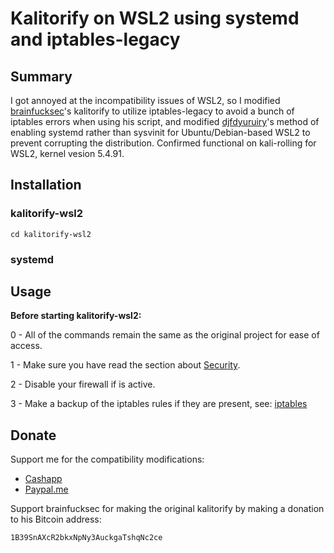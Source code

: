 # Kalitorify on WSL2 using systemd and iptables-legacy

## Summary 
  I got annoyed at the incompatibility issues of WSL2, so I modified [brainfucksec](https://github.com/brainfucksec/)'s kalitorify to utilize iptables-legacy to avoid a bunch of iptables errors when using his script, and modified [djfdyuruiry](https://gist.github.com/djfdyuruiry/6720faa3f9fc59bfdf6284ee1f41f950)'s method of enabling systemd rather than sysvinit for Ubuntu/Debian-based WSL2 to prevent corrupting the distribution. 
Confirmed functional on kali-rolling for WSL2, kernel vesion 5.4.91.



## Installation

### kalitorify-wsl2

```git clone https://github.com/haise0/kalitorify-wsl2/tree/main/kalitorify-wsl2-kali
cd kalitorify-wsl2
```

### systemd




## Usage

**Before starting kalitorify-wsl2:**

0 - All of the commands remain the same as the original project for ease of access.

1 - Make sure you have read the section about [Security](#security).

2 - Disable your firewall if is active.

3 - Make a backup of the iptables rules if they are present, see: [iptables](https://wiki.debian.org/iptables)


## Donate

Support me for the compatibility modifications:
* [Cashapp](cash.app/$haise0)
* [Paypal.me](paypal.me/haise0)

Support brainfucksec for making the original kalitorify by making a donation to his Bitcoin address:

```
1B39SnAXcR2bkxNpNy3AuckgaTshqNc2ce
```

